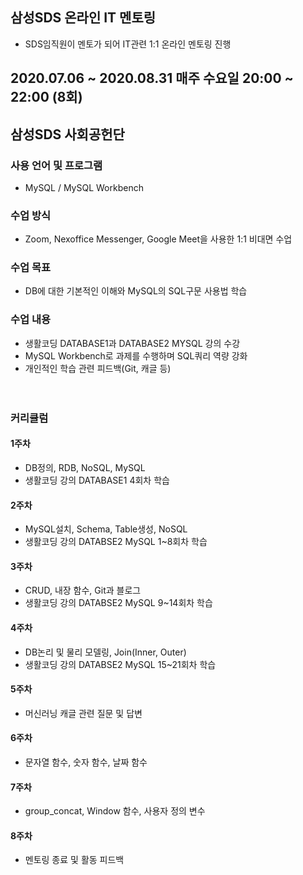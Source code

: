 ## 삼성SDS 온라인 IT 멘토링
- SDS임직원이 멘토가 되어 IT관련 1:1 온라인 멘토링 진행
## 2020.07.06 ~ 2020.08.31 매주 수요일 20:00 ~ 22:00 (8회)
## 삼성SDS 사회공헌단 

### 사용 언어 및 프로그램 
- MySQL / MySQL Workbench
 
### 수업 방식 
- Zoom, Nexoffice Messenger, Google Meet을 사용한 1:1 비대면 수업 

### 수업 목표
- DB에 대한 기본적인 이해와 MySQL의 SQL구문 사용법 학습
### 수업 내용 
 - 생활코딩 DATABASE1과 DATABASE2 MYSQL 강의 수강
 - MySQL Workbench로 과제를 수행하며 SQL쿼리 역량 강화<br>
 - 개인적인 학습 관련 피드백(Git, 캐글 등)<br><br><br>


### 커리큘럼
#### 1주차
- DB정의, RDB, NoSQL, MySQL
- 생활코딩 강의 DATABASE1 4회차 학습
#### 2주차
- MySQL설치, Schema, Table생성, NoSQL
- 생활코딩 강의 DATABSE2 MySQL 1~8회차 학습

#### 3주차
- CRUD, 내장 함수, Git과 블로그
- 생활코딩 강의 DATABSE2 MySQL 9~14회차 학습

#### 4주차
- DB논리 및 물리 모델링, Join(Inner, Outer)
- 생활코딩 강의 DATABSE2 MySQL 15~21회차 학습

#### 5주차
- 머신러닝 캐글 관련 질문 및 답변 


#### 6주차
- 문자열 함수, 숫자 함수, 날짜 함수


#### 7주차
- group_concat, Window 함수, 사용자 정의 변수


#### 8주차
- 멘토링 종료 및 활동 피드백
